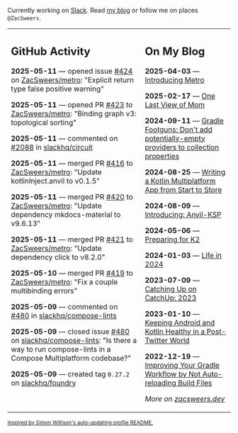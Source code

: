Currently working on [Slack](https://slack.com/). Read [my blog](https://zacsweers.dev/) or follow me on places `@ZacSweers`.

<table><tr><td valign="top" width="60%">

## GitHub Activity
<!-- githubActivity starts -->
**2025-05-11** — opened issue [#424](https://github.com/ZacSweers/metro/issues/424) on [ZacSweers/metro](https://github.com/ZacSweers/metro): "Explicit return type false positive warning"

**2025-05-11** — opened PR [#423](https://github.com/ZacSweers/metro/pull/423) to [ZacSweers/metro](https://github.com/ZacSweers/metro): "Binding graph v3: topological sorting"

**2025-05-11** — commented on [#2088](https://github.com/slackhq/circuit/issues/2088#issuecomment-2870218143) in [slackhq/circuit](https://github.com/slackhq/circuit)

**2025-05-11** — merged PR [#416](https://github.com/ZacSweers/metro/pull/416) to [ZacSweers/metro](https://github.com/ZacSweers/metro): "Update kotlinInject.anvil to v0.1.5"

**2025-05-11** — merged PR [#420](https://github.com/ZacSweers/metro/pull/420) to [ZacSweers/metro](https://github.com/ZacSweers/metro): "Update dependency mkdocs-material to v9.6.13"

**2025-05-11** — merged PR [#421](https://github.com/ZacSweers/metro/pull/421) to [ZacSweers/metro](https://github.com/ZacSweers/metro): "Update dependency click to v8.2.0"

**2025-05-10** — merged PR [#419](https://github.com/ZacSweers/metro/pull/419) to [ZacSweers/metro](https://github.com/ZacSweers/metro): "Fix a couple multibinding errors"

**2025-05-09** — commented on [#480](https://github.com/slackhq/compose-lints/issues/480#issuecomment-2867866256) in [slackhq/compose-lints](https://github.com/slackhq/compose-lints)

**2025-05-09** — closed issue [#480](https://github.com/slackhq/compose-lints/issues/480) on [slackhq/compose-lints](https://github.com/slackhq/compose-lints): "Is there a way to run compose-lints in a Compose Multiplatform codebase?"

**2025-05-09** — created tag `0.27.2` on [slackhq/foundry](https://github.com/slackhq/foundry)
<!-- githubActivity ends -->
</td><td valign="top" width="40%">

## On My Blog
<!-- blog starts -->
**2025-04-03** — [Introducing Metro](https://www.zacsweers.dev/introducing-metro/)

**2025-02-17** — [One Last View of Mom](https://www.zacsweers.dev/one-last-view-of-mom/)

**2024-09-11** — [Gradle Footguns: Don't add potentially-empty providers to collection properties](https://www.zacsweers.dev/gradle-footgun-adding-empty-providers-to-collection-properties/)

**2024-08-25** — [Writing a Kotlin Multiplatform App from Start to Store](https://www.zacsweers.dev/writing-a-kotlin-multiplatform-app-from-start-to-store/)

**2024-08-09** — [Introducing: Anvil-KSP](https://www.zacsweers.dev/introducing-anvil-ksp/)

**2024-05-06** — [Preparing for K2](https://www.zacsweers.dev/preparing-for-k2/)

**2024-01-03** — [Life in 2024](https://www.zacsweers.dev/life-in-2024/)

**2023-07-09** — [Catching Up on CatchUp: 2023](https://www.zacsweers.dev/catching-up-on-catchup-2023/)

**2023-01-10** — [Keeping Android and Kotlin Healthy in a Post-Twitter World](https://www.zacsweers.dev/keeping-android-healthy/)

**2022-12-19** — [Improving Your Gradle Workflow by Not Auto-reloading Build Files](https://www.zacsweers.dev/improving-your-workflow-by-not-auto-reloading-build-files/)
<!-- blog ends -->
_More on [zacsweers.dev](https://zacsweers.dev/)_
</td></tr></table>

<sub><a href="https://simonwillison.net/2020/Jul/10/self-updating-profile-readme/">Inspired by Simon Willison's auto-updating profile README.</a></sub>